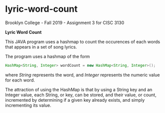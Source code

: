 # lyric-word-count
Brooklyn College - Fall 2019 - Assignment 3 for CISC 3130

<p1><strong>Lyric Word Count</strong></p>

<p>This JAVA program uses a hashmap to count the occurences of each words that appears in a set of song lyrics.</p>

<p>The program uses a hashmap of the form
  
  ```java
  HashMap<String, Integer> wordCount = new HashMap<String, Integer>();
  ```
where <i>String</i> represents the word, and <i>Integer</i> represents the numeric value for each word.
</p>

<p>The attraction of using the HashMap is that by using a String key and an Integer value, each String, or key, can be stored, and their value, or count, incremented by determining if a given key already exists, and simply incrementing its value.</p>
